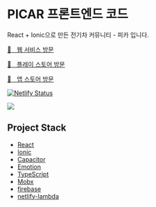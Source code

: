 # PICAR 프론트엔드 코드

React + Ionic으로 만든 전기차 커뮤니티 - 피카 입니다.

[🔗ㅤ웹 서비스 방문](https://www.picar.kr/)  

[🔗ㅤ플레이 스토어 방문](https://play.google.com/store/apps/details?id=com.tmmoond8.picar)  

[🔗ㅤ앱 스토어 방문](https://apps.apple.com/kr/app/%ED%94%BC%EC%B9%B4-%EC%A0%84%EA%B8%B0%EC%B0%A8-%EC%BB%A4%EB%AE%A4%EB%8B%88%ED%8B%B0/id1590699820?l=en)  



[![Netlify Status](https://api.netlify.com/api/v1/badges/27b9e7d0-52c4-42ca-933d-12f112d6517b/deploy-status)](https://app.netlify.com/sites/modest-brown-97e552/deploys)

![](https://user-images.githubusercontent.com/11402468/138594346-45134d99-57b1-4e35-bceb-8f3928631a5a.png)

## Project Stack

- [React](https://reactjs.org/)
- [Ionic](https://ionicframework.com/docs/react)
- [Capacitor](https://capacitorjs.com/)
- [Emotion](https://emotion.sh/)
- [TypeScript](https://www.typescriptlang.org/)
- [Mobx](https://mobx.js.org/README.html)
- [firebase](https://firebase.google.com/)
- [netlify-lambda](https://github.com/netlify/netlify-lambda)

